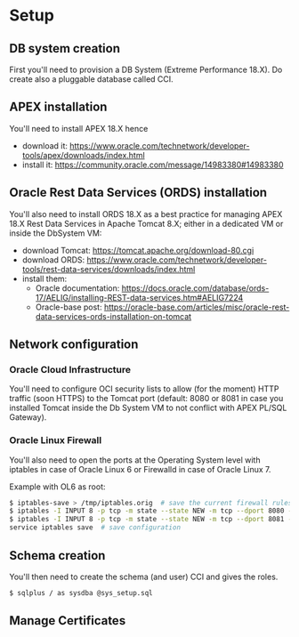 # Setup
## DB system creation
First you'll need to provision a DB System (Extreme Performance 18.X). Do create also a pluggable database called CCI.

## APEX installation
You'll need to install APEX 18.X hence
- download it: https://www.oracle.com/technetwork/developer-tools/apex/downloads/index.html
- install it: https://community.oracle.com/message/14983380#14983380

## Oracle Rest Data Services (ORDS) installation
You'll also need to install ORDS 18.X as a best practice for managing APEX 18.X Rest Data Services in Apache Tomcat 8.X; either in a dedicated VM or inside the DbSystem VM:
- download Tomcat: https://tomcat.apache.org/download-80.cgi
- download ORDS: https://www.oracle.com/technetwork/developer-tools/rest-data-services/downloads/index.html
- install them:
  - Oracle documentation: https://docs.oracle.com/database/ords-17/AELIG/installing-REST-data-services.htm#AELIG7224
  - Oracle-base post: https://oracle-base.com/articles/misc/oracle-rest-data-services-ords-installation-on-tomcat

## Network configuration

### Oracle Cloud Infrastructure
You'll need to configure OCI security lists to allow (for the moment) HTTP traffic (soon HTTPS) to the Tomcat port (default: 8080 or 8081 in case you installed Tomcat inside the Db System VM to not conflict with APEX PL/SQL Gateway).

### Oracle Linux Firewall
You'll also need to open the ports at the Operating System level with iptables in case of Oracle Linux 6 or Firewalld in case of Oracle Linux 7.

Example with OL6 as root:
```Bash
$ iptables-save > /tmp/iptables.orig  # save the current firewall rules
$ iptables -I INPUT 8 -p tcp -m state --state NEW -m tcp --dport 8080 -j ACCEPT -m comment --comment "Required for APEX"
$ iptables -I INPUT 8 -p tcp -m state --state NEW -m tcp --dport 8081 -j ACCEPT -m comment --comment "Required for ORDS with Tomcat"
service iptables save  # save configuration
```

## Schema creation
You'll then need to create the schema (and user) CCI and gives the roles.

```Bash
$ sqlplus / as sysdba @sys_setup.sql
```

## Manage Certificates
